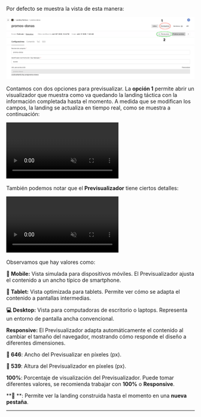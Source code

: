 Por defecto se muestra la vista de esta manera:

![Previsualizar](images/Previsualizar.png)

Contamos con dos opciones para previsualizar. La **opción 1** permite abrir un visualizador que muestra como va quedando la landing táctica con la información completada hasta el momento. A medida que se modifican los campos, la landing se actualiza en tiempo real, como se muestra a continuación:

<video src="/images/Changes-in-real-time.mp4" class="video" autoplay muted loop controls>
  Tu navegador no soporta el video.
</video>

También podemos notar que el **Previsualizador** tiene ciertos detalles:

<video src="/images/Detalles-del-Previsualizador.mp4" class="video" autoplay muted loop controls>
  Tu navegador no soporta el video.
</video>

Observamos que hay valores como:

**📱 Mobile:** Vista simulada para dispositivos móviles. El Previsualizador ajusta el contenido a un ancho típico de smartphone.

**📲 Tablet:** Vista optimizada para tablets. Permite ver cómo se adapta el contenido a pantallas intermedias.

**💻 Desktop:** Vista para computadoras de escritorio o laptops. Representa un entorno de pantalla ancha convencional.

**Responsive:** El Previsualizador adapta automáticamente el contenido al cambiar el tamaño del navegador, mostrando cómo responde el diseño a diferentes dimensiones.

**🔢 646**: Ancho del Previsualizar en píxeles (px).

**📐 539**: Altura del Previsualizador en píxeles (px).

**100%**: Porcentaje de visualización del Previsualizador. Puede tomar diferentes valores, se recomienda trabajar con **100%** o **Responsive**.

**🔁 **: Permite ver la landing construida hasta el momento en una **nueva pestaña**.

---
